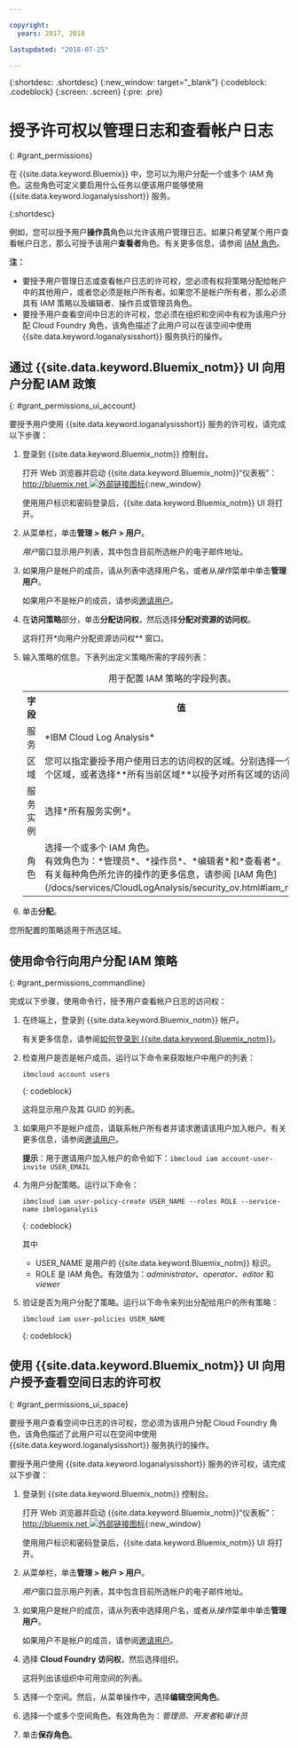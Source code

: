 ```yaml
---

copyright:
  years: 2017, 2018

lastupdated: "2018-07-25"

---
```


{:shortdesc: .shortdesc}
{:new_window: target="_blank"}
{:codeblock: .codeblock}
{:screen: .screen}
{:pre: .pre}


# 授予许可权以管理日志和查看帐户日志
{: #grant_permissions}

在 {{site.data.keyword.Bluemix}} 中，您可以为用户分配一个或多个 IAM 角色。这些角色可定义要启用什么任务以便该用户能够使用 {{site.data.keyword.loganalysisshort}} 服务。
  
{:shortdesc}

例如，您可以授予用户**操作员**角色以允许该用户管理日志。如果只希望某个用户查看帐户日志，那么可授予该用户**查看者**角色。有关更多信息，请参阅 [IAM 角色](/docs/services/CloudLogAnalysis/security_ov.html#iam_roles)。

**注：** 

* 要授予用户管理日志或查看帐户日志的许可权，您必须有权将策略分配给帐户中的其他用户，或者您必须是帐户所有者。如果您不是帐户所有者，那么必须具有 IAM 策略以及编辑者、操作员或管理员角色。
* 要授予用户查看空间中日志的许可权，您必须在组织和空间中有权为该用户分配 Cloud Foundry 角色，该角色描述了此用户可以在该空间中使用 {{site.data.keyword.loganalysisshort}} 服务执行的操作。 

## 通过 {{site.data.keyword.Bluemix_notm}} UI 向用户分配 IAM 政策
{: #grant_permissions_ui_account}

要授予用户使用 {{site.data.keyword.loganalysisshort}} 服务的许可权，请完成以下步骤：



1. 登录到 {{site.data.keyword.Bluemix_notm}} 控制台。

    打开 Web 浏览器并启动 {{site.data.keyword.Bluemix_notm}}“仪表板”：[http://bluemix.net ![外部链接图标](../../../icons/launch-glyph.svg "外部链接图标")](http://bluemix.net){:new_window}
	
	使用用户标识和密码登录后，{{site.data.keyword.Bluemix_notm}} UI 将打开。

2. 从菜单栏，单击**管理 > 帐户 > 用户**。 

    *用户*窗口显示用户列表，其中包含目前所选帐户的电子邮件地址。
	
3. 如果用户是帐户的成员，请从列表中选择用户名，或者从*操作*菜单中单击**管理用户**。

    如果用户不是帐户的成员，请参阅[邀请用户](/docs/iam/iamuserinv.html#iamuserinv)。

4. 在**访问策略**部分，单击**分配访问权**，然后选择**分配对资源的访问权**。

    这将打开*向用户分配资源访问权** 窗口。

5. 输入策略的信息。下表列出定义策略所需的字段列表： 

    <table>
	  <caption>用于配置 IAM 策略的字段列表。</caption>
	  <tr>
	    <th>字段</th>
		<th>值</th>
	  </tr>
	  <tr>
	    <td>服务</td>
		<td>*IBM Cloud Log Analysis*</td>
	  </tr>	  
	  <tr>
	    <td>区域</td>
		<td>您可以指定要授予用户使用日志的访问权的区域。分别选择一个或多个区域，或者选择**所有当前区域**以授予对所有区域的访问权。</td>
	  </tr>
	  <tr>
	    <td>服务实例</td>
		<td>选择*所有服务实例*。</td>
	  </tr>
	  <tr>
	    <td>角色</td>
		<td>选择一个或多个 IAM 角色。<br>有效角色为：*管理员*、*操作员*、*编辑者*和*查看者*。<br>有关每种角色所允许的操作的更多信息，请参阅 [IAM 角色](/docs/services/CloudLogAnalysis/security_ov.html#iam_roles)。</td>
	  </tr>
     </table>
	
6. 单击**分配**。
	
您所配置的策略适用于所选区域。 


## 使用命令行向用户分配 IAM 策略
{: #grant_permissions_commandline}

完成以下步骤，使用命令行，授予用户查看帐户日志的访问权：

1. 在终端上，登录到 {{site.data.keyword.Bluemix_notm}} 帐户。 

    有关更多信息，请参阅[如何登录到 {{site.data.keyword.Bluemix_notm}}](/docs/services/CloudLogAnalysis/qa/cli_qa.html#login)。

2. 检查用户是否是帐户成员。运行以下命令来获取帐户中用户的列表：

    ```
	ibmcloud account users
	```
    {: codeblock}	

	这将显示用户及其 GUID 的列表。

3. 如果用户不是帐户成员，请联系帐户所有者并请求邀请该用户加入帐户。有关更多信息，请参阅[邀请用户](/docs/iam/iamuserinv.html#iamuserinv)。

    **提示**：用于邀请用户加入帐户的命令如下：`ibmcloud iam account-user-invite USER_EMAIL`
		
4. 为用户分配策略。运行以下命令：

    ```
    ibmcloud iam user-policy-create USER_NAME --roles ROLE --service-name ibmloganalysis
	```
	{: codeblock}

	其中
    * USER_NAME 是用户的 {{site.data.keyword.Bluemix_notm}} 标识。
	* ROLE 是 IAM 角色。有效值为：*administrator*、*operator*、*editor* 和 *viewer*

5. 验证是否为用户分配了策略。运行以下命令来列出分配给用户的所有策略：

    ```
    ibmcloud iam user-policies USER_NAME
	```
	{: codeblock}




## 使用 {{site.data.keyword.Bluemix_notm}} UI 向用户授予查看空间日志的许可权
{: #grant_permissions_ui_space}

要授予用户查看空间中日志的许可权，您必须为该用户分配 Cloud Foundry 角色，该角色描述了此用户可以在空间中使用 {{site.data.keyword.loganalysisshort}} 服务执行的操作。 

要授予用户使用 {{site.data.keyword.loganalysisshort}} 服务的许可权，请完成以下步骤：



1. 登录到 {{site.data.keyword.Bluemix_notm}} 控制台。

    打开 Web 浏览器并启动 {{site.data.keyword.Bluemix_notm}}“仪表板”：[http://bluemix.net ![外部链接图标](../../../icons/launch-glyph.svg "外部链接图标")](http://bluemix.net){:new_window}
	
	使用用户标识和密码登录后，{{site.data.keyword.Bluemix_notm}} UI 将打开。

2. 从菜单栏，单击**管理 > 帐户 > 用户**。 

    *用户*窗口显示用户列表，其中包含目前所选帐户的电子邮件地址。
	
3. 如果用户是帐户的成员，请从列表中选择用户名，或者从*操作*菜单中单击**管理用户**。

    如果用户不是帐户的成员，请参阅[邀请用户](/docs/iam/iamuserinv.html#iamuserinv)。

4. 选择 **Cloud Foundry 访问权**，然后选择组织。

    这将列出该组织中可用空间的列表。

5. 选择一个空间。然后，从菜单操作中，选择**编辑空间角色**。

6. 选择一个或多个空间角色。有效角色为：*管理员*、*开发者*和*审计员*
	
7. 单击**保存角色**。




